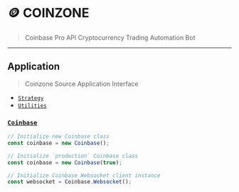 # 🪙 COINZONE

> Coinbase Pro API Cryptocurrency Trading Automation Bot

---

## Application

> Coinzone Source Application Interface

* [`Strategy`](./strategy/README.md)
* [`Utilities`](./utils/README.md)


### [`Coinbase`](./coinbase.js)

```js
// Initialize new Coinbase class
const coinbase = new Coinbase();

// Initialize `production` Coinbase class
const coinbase = new Coinbase(true);

// Initialize Coinbase Websocket client instance
const websocket = Coinbase.Websocket();
```